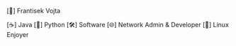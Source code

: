 [👋] Frantisek Vojta

[☕] Java
[🐍] Python
[🛠️] Software
[🌐] Network Admin & Developer
[🐧] Linux Enjoyer


<!---
Frantisek-Vojta/Frantisek-Vojta is a ✨ special ✨ repository because its `README.md` (this file) appears on your GitHub profile.
You can click the Preview link to take a look at your changes.
--->
